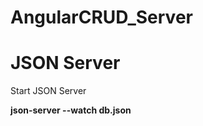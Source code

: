 # AngularCRUD_Server

<h1>JSON Server</h1>
<p>Start JSON Server</p>
<p><strong>json-server --watch db.json</strong></p>
